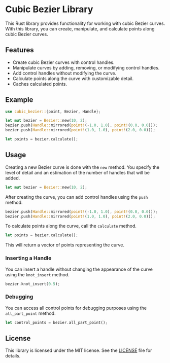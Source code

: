 # Cubic Bezier Library

This Rust library provides functionality for working with cubic Bezier curves. With this library, you can create, manipulate, and calculate points along cubic Bezier curves.

## Features

- Create cubic Bezier curves with control handles.
- Manipulate curves by adding, removing, or modifying control handles.
- Add control handles without modifying the curve.
- Calculate points along the curve with customizable detail.
- Caches calculated points.

## Example

```rust
use cubic_bezier::{point, Bezier, Handle};

let mut bezier = Bezier::new(10, 2);
bezier.push(Handle::mirrored(point!(-1.0, 1.0), point!(0.0, 0.0)));
bezier.push(Handle::mirrored(point!(1.0, 1.0), point!(2.0, 0.0)));

let points = bezier.calculate();
```

## Usage

Creating a new Bezier curve is done with the `new` method. You specify the level of detail and an estimation of the number of handles that will be added. 

```rust
let mut bezier = Bezier::new(10, 2);
```

After creating the curve, you can add control handles using the `push` method.

```rust
bezier.push(Handle::mirrored(point!(-1.0, 1.0), point!(0.0, 0.0)));
bezier.push(Handle::mirrored(point!(1.0, 1.0), point!(2.0, 0.0)));
```

To calculate points along the curve, call the `calculate` method.

```rust
let points = bezier.calculate();
```

This will return a vector of points representing the curve.

### Inserting a Handle

You can insert a handle without changing the appearance of the curve using the `knot_insert` method.

```rust
bezier.knot_insert(0.5);
```

### Debugging

You can access all control points for debugging purposes using the `all_part_point` method.

```rust
let control_points = bezier.all_part_point();
```

## License

This library is licensed under the MIT license. See the [LICENSE](LICENSE) file for details.